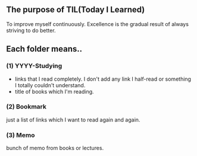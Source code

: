 ## The purpose of TIL(Today I Learned)

To improve myself continuously.
Excellence is the gradual result of always striving to do better.

## Each folder means..

### (1) YYYY-Studying 

- links that I read completely. I don't add any link I half-read or something I totally couldn't understand. 
- title of books which I'm reading.

### (2) Bookmark 

just a list of links which I want to read again and again.

### (3) Memo

bunch of memo from books or lectures.

